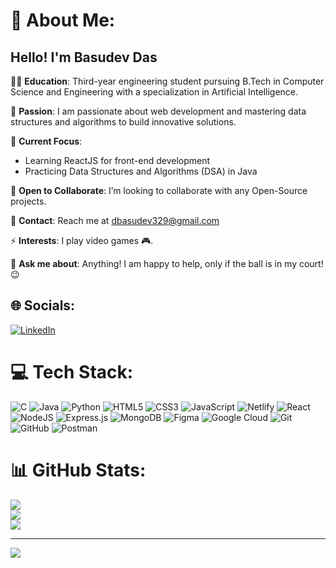 # 💫 About Me:
## Hello! I'm Basudev Das

👨‍🎓 **Education**: Third-year engineering student pursuing B.Tech in Computer Science and Engineering with a specialization in Artificial Intelligence.

🌟 **Passion**: I am passionate about web development and mastering data structures and algorithms to build innovative solutions.

📘 **Current Focus**: 
- Learning ReactJS for front-end development
- Practicing Data Structures and Algorithms (DSA) in Java

🤝 **Open to Collaborate**: I’m looking to collaborate with any Open-Source projects.

📧 **Contact**: Reach me at [dbasudev329@gmail.com](mailto:dbasudev329@gmail.com)

⚡ **Interests**: I play video games 🎮.

💬 **Ask me about**: Anything! I am happy to help, only if the ball is in my court! 😉




## 🌐 Socials:
[![LinkedIn](https://img.shields.io/badge/LinkedIn-%230077B5.svg?logo=linkedin&logoColor=white)](https://www.linkedin.com/in/basudev-das-6568b0274) 

# 💻 Tech Stack:
![C](https://img.shields.io/badge/c-%2300599C.svg?style=for-the-badge&logo=c&logoColor=white) ![Java](https://img.shields.io/badge/java-%23ED8B00.svg?style=for-the-badge&logo=openjdk&logoColor=white) ![Python](https://img.shields.io/badge/python-3670A0?style=for-the-badge&logo=python&logoColor=ffdd54) ![HTML5](https://img.shields.io/badge/html5-%23E34F26.svg?style=for-the-badge&logo=html5&logoColor=white) ![CSS3](https://img.shields.io/badge/css3-%231572B6.svg?style=for-the-badge&logo=css3&logoColor=white) ![JavaScript](https://img.shields.io/badge/javascript-%23323330.svg?style=for-the-badge&logo=javascript&logoColor=%23F7DF1E) ![Netlify](https://img.shields.io/badge/netlify-%23000000.svg?style=for-the-badge&logo=netlify&logoColor=#00C7B7) ![React](https://img.shields.io/badge/react-%2320232a.svg?style=for-the-badge&logo=react&logoColor=%2361DAFB) ![NodeJS](https://img.shields.io/badge/node.js-6DA55F?style=for-the-badge&logo=node.js&logoColor=white) ![Express.js](https://img.shields.io/badge/express.js-%23404d59.svg?style=for-the-badge&logo=express&logoColor=%2361DAFB) ![MongoDB](https://img.shields.io/badge/MongoDB-%234ea94b.svg?style=for-the-badge&logo=mongodb&logoColor=white) ![Figma](https://img.shields.io/badge/figma-%23F24E1E.svg?style=for-the-badge&logo=figma&logoColor=white) ![Google Cloud](https://img.shields.io/badge/GoogleCloud-%234285F4.svg?style=for-the-badge&logo=google-cloud&logoColor=white) ![Git](https://img.shields.io/badge/git-%23F05033.svg?style=for-the-badge&logo=git&logoColor=white) ![GitHub](https://img.shields.io/badge/github-%23121011.svg?style=for-the-badge&logo=github&logoColor=white) ![Postman](https://img.shields.io/badge/Postman-FF6C37?style=for-the-badge&logo=postman&logoColor=white)
# 📊 GitHub Stats:
![](https://github-readme-stats.vercel.app/api?username=basudev77&theme=blue_navy&hide_border=true&include_all_commits=false&count_private=false)<br/>
![](https://github-readme-streak-stats.herokuapp.com/?user=basudev77&theme=blue_navy&hide_border=true)<br/>
![](https://github-readme-stats.vercel.app/api/top-langs/?username=basudev77&theme=blue_navy&hide_border=true&include_all_commits=false&count_private=false&layout=compact)

---
[![](https://visitcount.itsvg.in/api?id=basudev77&icon=0&color=0)](https://visitcount.itsvg.in)

<!-- Proudly created with GPRM ( https://gprm.itsvg.in ) -->
